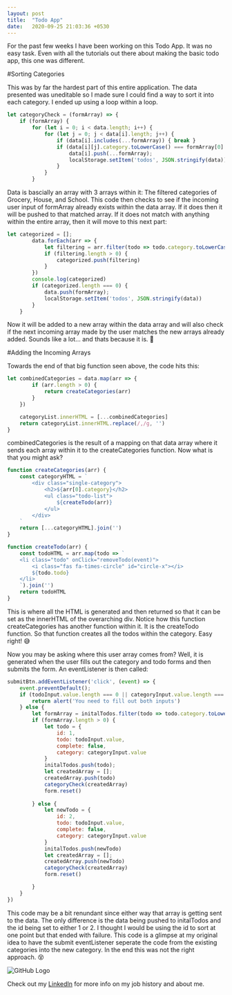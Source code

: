 ```yaml
---
layout: post
title:  "Todo App"
date:   2020-09-25 21:03:36 +0530
---
```


For the past few weeks I have been working on this Todo App. It was no easy task. Even with all the tutorials out there about making the basic todo app, this one was different.

#Sorting Categories

This was by far the hardest part of this entire application. The data presented was uneditable so I made sure I could find a way to sort it into each category. I ended up using a loop within a loop.
```javascript
let categoryCheck = (formArray) => {
    if (formArray) {
        for (let i = 0; i < data.length; i++) {
            for (let j = 0; j < data[i].length; j++) {
                if (data[i].includes(...formArray)) { break }
                if (data[i][j].category.toLowerCase() === formArray[0].category.toLowerCase()) {
                    data[i].push(...formArray);
                    localStorage.setItem('todos', JSON.stringify(data));
                }
            }
        }
 ```
 Data is bascially an array with 3 arrays within it: The filtered categories of Grocery, House, and School. This code then checks to see if the incoming user input of formArray already exists within the data array. If it does then it will be pushed to that matched array. If it does not match with anything within the entire array, then it will move to this next part:
```javascript
let categorized = [];
        data.forEach(arr => {
            let filtering = arr.filter(todo => todo.category.toLowerCase() === formArray[0].category.toLowerCase());
            if (filtering.length > 0) {
                categorized.push(filtering)
            }
        })
        console.log(categorized)
        if (categorized.length === 0) {
            data.push(formArray);
            localStorage.setItem('todos', JSON.stringify(data))
        }
    }
```
Now it will be added to a new array within the data array and will also check if the next incoming array made by the user matches the new arrays already added. Sounds like a lot... and thats because it is. :metal:

#Adding the Incoming Arrays

Towards the end of that big function seen above, the code hits this:
```javascript
let combinedCategories = data.map(arr => {
        if (arr.length > 0) {
            return createCategories(arr)
        }
    })

    categoryList.innerHTML = [...combinedCategories]
    return categoryList.innerHTML.replace(/,/g, '')
}
```
combinedCategories is the result of a mapping on that data array where it sends each array within it to the createCategories function. Now what is that you might ask? 
```javascript
function createCategories(arr) {
    const categoryHTML = `
        <div class="single-category">
            <h2>${arr[0].category}</h2>
            <ul class="todo-list">
                ${createTodo(arr)}
            </ul>
        </div>
    `
    return [...categoryHTML].join('')
}

function createTodo(arr) {
    const todoHTML = arr.map(todo => `
    <li class="todo" onClick="removeTodo(event)">
        <i class="fas fa-times-circle" id="circle-x"></i>
        ${todo.todo}
    </li>
    `).join('')
    return todoHTML
}
```
This is where all the HTML is generated and then returned so that it can be set as the innerHTML of the overarching div. Notice how this function createCategories has another function within it. It is the createTodo function. So that function creates all the todos within the category. Easy right! :sweat_smile:

Now you may be asking where this user array comes from? Well, it is generated when the user fills out the category and todo forms and then submits the form. An eventListener is then called:

```javascript
submitBtn.addEventListener('click', (event) => {
    event.preventDefault();
    if (todoInput.value.length === 0 || categoryInput.value.length === 0) {
        return alert('You need to fill out both inputs')
    } else {
        let formArray = initalTodos.filter(todo => todo.category.toLowerCase().includes(categoryInput.value.toLowerCase()))
        if (formArray.length > 0) {
            let todo = {
                id: 1,
                todo: todoInput.value,
                complete: false,
                category: categoryInput.value
            }
            initalTodos.push(todo);
            let createdArray = [];
            createdArray.push(todo)
            categoryCheck(createdArray)
            form.reset()
    
        } else {
            let newTodo = {
                id: 2,
                todo: todoInput.value,
                complete: false,
                category: categoryInput.value
            }
            initalTodos.push(newTodo)
            let createdArray = [];
            createdArray.push(newTodo)
            categoryCheck(createdArray)
            form.reset()

        }
    }
})
```
This code may be a bit renundant since either way that array is getting sent to the data. The only difference is the data being pushed to initalTodos and the id being set to either 1 or 2. I thought I would be using the id to sort at one point but that ended with failure. This code is a glimpse at my original idea to have the submit eventListener seperate the code from the existing categories into the new category. In the end this was not the right approach. :dizzy_face:


![GitHub Logo](/images/logo.png)




Check out my [LinkedIn][linked-in] for more info on my job history and about me.

[linked-in]: https://www.linkedin.com/in/wyatt-allan-a41340112/
